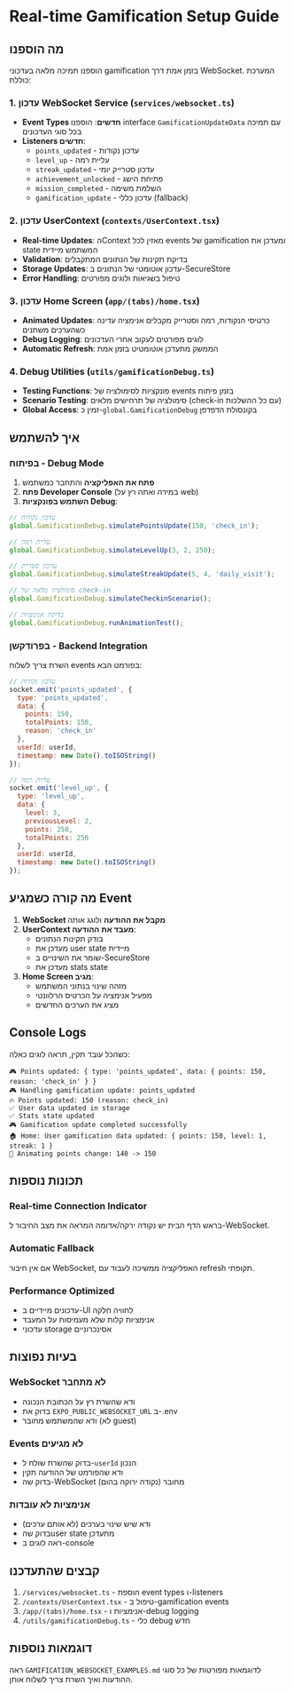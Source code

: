 # Real-time Gamification Setup Guide

## מה הוספנו

הוספנו תמיכה מלאה בעדכוני gamification בזמן אמת דרך WebSocket. המערכת כוללת:

### 1. עדכון WebSocket Service (`services/websocket.ts`)

- **Event Types חדשים**: הוספנו interface `GamificationUpdateData` עם תמיכה בכל סוגי העדכונים
- **Listeners חדשים**: 
  - `points_updated` - עדכון נקודות
  - `level_up` - עליית רמה
  - `streak_updated` - עדכון סטרייק יומי
  - `achievement_unlocked` - פתיחת הישג
  - `mission_completed` - השלמת משימה
  - `gamification_update` - עדכון כללי (fallback)

### 2. עדכון UserContext (`contexts/UserContext.tsx`)

- **Real-time Updates**: הContext מאזין לכל events של gamification ומעדכן את state המשתמש מיידית
- **Validation**: בדיקת תקינות של הנתונים המתקבלים
- **Storage Updates**: עדכון אוטומטי של הנתונים ב-SecureStore
- **Error Handling**: טיפול בשגיאות ולוגים מפורטים

### 3. עדכון Home Screen (`app/(tabs)/home.tsx`)

- **Animated Updates**: כרטיסי הנקודות, רמה וסטרייק מקבלים אנימציה עדינה כשהערכים משתנים
- **Debug Logging**: לוגים מפורטים לעקוב אחרי העדכונים
- **Automatic Refresh**: הממשק מתעדכן אוטומטיט בזמן אמת

### 4. Debug Utilities (`utils/gamificationDebug.ts`)

- **Testing Functions**: פונקציות לסימולציה של events בזמן פיתוח
- **Scenario Testing**: סימולציה של תרחישים מלאים (check-in עם כל ההשלכות)
- **Global Access**: זמין כ-`global.GamificationDebug` בקונסולת הדפדפן

## איך להשתמש

### בפיתוח - Debug Mode

1. **פתח את האפליקציה** והתחבר כמשתמש
2. **פתח Developer Console** (במידה ואתה רץ על web)
3. **השתמש בפונקציות Debug**:

```javascript
// עדכון נקודות
global.GamificationDebug.simulatePointsUpdate(150, 'check_in');

// עליית רמה
global.GamificationDebug.simulateLevelUp(3, 2, 250);

// עדכון סטרייק
global.GamificationDebug.simulateStreakUpdate(5, 4, 'daily_visit');

// סימולציה מלאה של check-in
global.GamificationDebug.simulateCheckinScenario();

// בדיקת אנימציות
global.GamificationDebug.runAnimationTest();
```

### בפרודקשן - Backend Integration

השרת צריך לשלוח events בפורמט הבא:

```javascript
// עדכון נקודות
socket.emit('points_updated', {
  type: 'points_updated',
  data: {
    points: 150,
    totalPoints: 150,
    reason: 'check_in'
  },
  userId: userId,
  timestamp: new Date().toISOString()
});

// עליית רמה
socket.emit('level_up', {
  type: 'level_up',
  data: {
    level: 3,
    previousLevel: 2,
    points: 250,
    totalPoints: 250
  },
  userId: userId,
  timestamp: new Date().toISOString()
});
```

## מה קורה כשמגיע Event

1. **WebSocket מקבל את ההודעה** ולוגג אותה
2. **UserContext מעבד את ההודעה**:
   - בודק תקינות הנתונים
   - מעדכן את user state מיידית
   - שומר את השינויים ב-SecureStore
   - מעדכן את stats state
3. **Home Screen מגיב**:
   - מזהה שינוי בנתוני המשתמש
   - מפעיל אנימציה על הכרטיס הרלוונטי
   - מציג את הערכים החדשים

## Console Logs

כשהכל עובד תקין, תראה לוגים כאלה:

```
🎮 Points updated: { type: 'points_updated', data: { points: 150, reason: 'check_in' } }
🎮 Handling gamification update: points_updated
🔥 Points updated: 150 (reason: check_in)
✅ User data updated in storage
✅ Stats state updated
🎮 Gamification update completed successfully
🏠 Home: User gamification data updated: { points: 150, level: 1, streak: 1 }
🎯 Animating points change: 140 -> 150
```

## תכונות נוספות

### Real-time Connection Indicator
בראש הדף הבית יש נקודה ירקה/אדומה המראה את מצב החיבור ל-WebSocket.

### Automatic Fallback
אם אין חיבור WebSocket, האפליקציה ממשיכה לעבוד עם refresh תקופתי.

### Performance Optimized
- עדכונים מיידיים ב-UI לחוויה חלקה
- אנימציות קלות שלא מעמיסות על המעבד
- עדכוני storage אסינכרוניים

## בעיות נפוצות

### WebSocket לא מתחבר
- ודא שהשרת רץ על הכתובת הנכונה
- בדוק את `EXPO_PUBLIC_WEBSOCKET_URL` ב-.env
- ודא שהמשתמש מחובר (לא guest)

### Events לא מגיעים
- בדוק שהשרת שולח ל-`userId` הנכון
- ודא שהפורמט של ההודעה תקין
- בדוק שה-WebSocket מחובר (נקודה ירוקה בהום)

### אנימציות לא עובדות
- ודא שיש שינוי בערכים (לא אותם ערכים)
- בדוק שהuser state מתעדכן
- ראה לוגים ב-console

## קבצים שהתעדכנו

1. `/services/websocket.ts` - הוספת event types ו-listeners
2. `/contexts/UserContext.tsx` - טיפול ב-gamification events
3. `/app/(tabs)/home.tsx` - אנימציות ו-debug logging
4. `/utils/gamificationDebug.ts` - כלי debug חדש

## דוגמאות נוספות

ראה `GAMIFICATION_WEBSOCKET_EXAMPLES.md` לדוגמאות מפורטות של כל סוגי ההודעות ואיך השרת צריך לשלוח אותן.